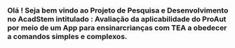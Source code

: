 ### Olá ! Seja bem vindo ao Projeto de Pesquisa e Desenvolvimento no AcadStem intitulado : Avaliação da aplicabilidade do ProAut por meio de um App para ensinarcrianças com TEA a obedecer a comandos simples e complexos.
